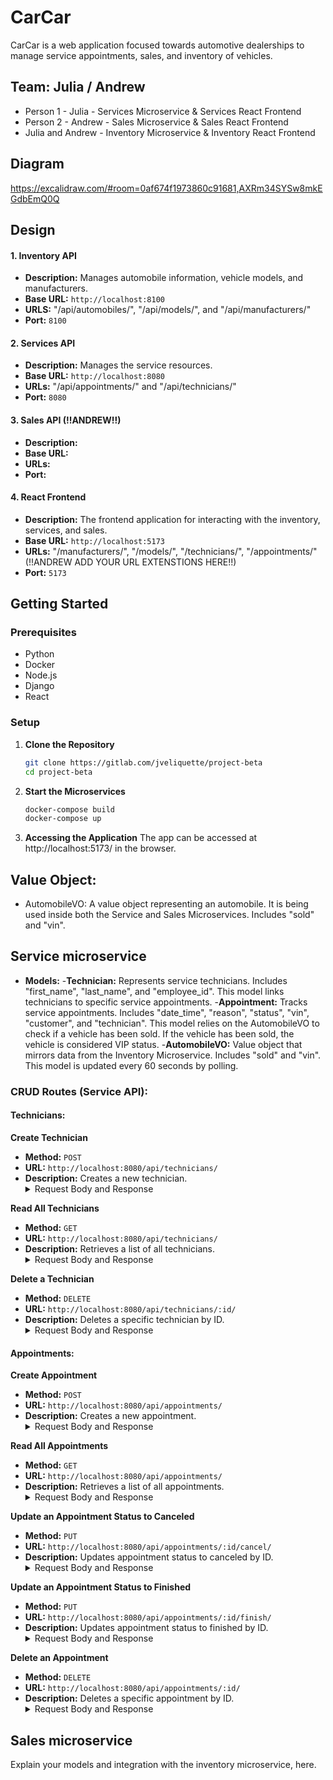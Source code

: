 # CarCar
CarCar is a web application focused towards automotive dealerships to manage service appointments, sales, and inventory of vehicles.

## Team: Julia / Andrew

* Person 1 - Julia - Services Microservice & Services React Frontend
* Person 2 - Andrew - Sales Microservice & Sales React Frontend
* Julia and Andrew - Inventory Microservice & Inventory React Frontend

## Diagram
https://excalidraw.com/#room=0af674f1973860c91681,AXRm34SYSw8mkEGdbEmQ0Q

## Design
#### 1. Inventory API
- **Description:** Manages automobile information, vehicle models, and manufacturers.
- **Base URL:** `http://localhost:8100`
- **URLS:** "/api/automobiles/", "/api/models/", and "/api/manufacturers/"
- **Port:** `8100`

#### 2. Services API
- **Description:** Manages the service resources.
- **Base URL:** `http://localhost:8080`
- **URLs:** "/api/appointments/" and "/api/technicians/"
- **Port:** `8080`

#### 3. Sales API (!!ANDREW!!)
- **Description:**
- **Base URL:**
- **URLs:**
- **Port:**

#### 4. React Frontend
- **Description:** The frontend application for interacting with the inventory, services, and sales.
- **Base URL:** `http://localhost:5173`
- **URLs:** "/manufacturers/", "/models/", "/technicians/", "/appointments/" (!!ANDREW ADD YOUR URL EXTENSTIONS HERE!!)
- **Port:** `5173`

## Getting Started
### Prerequisites
- Python
- Docker
- Node.js
- Django
- React

### Setup
1. **Clone the Repository**
    ```bash
    git clone https://gitlab.com/jveliquette/project-beta
    cd project-beta
2. **Start the Microservices**
    ```bash
    docker-compose build
    docker-compose up
3. **Accessing the Application**
    The app can be accessed at http://localhost:5173/ in the browser.

## Value Object:
- AutomobileVO: A value object representing an automobile. It is being used inside both the Service and Sales Microservices. Includes "sold" and "vin".

## Service microservice
- **Models:**
    -**Technician:** Represents service technicians. Includes "first_name", "last_name", and "employee_id". This model links technicians to specific service appointments.
    -**Appointment:** Tracks service appointments. Includes "date_time", "reason", "status", "vin", "customer", and "technician". This model relies on the AutomobileVO to check if a vehicle has been sold. If the vehicle has been sold, the vehicle is considered VIP status.
    -**AutomobileVO:** Value object that mirrors data from the Inventory Microservice. Includes "sold" and "vin". This model is updated every 60 seconds by polling.

### CRUD Routes (Service API):
#### Technicians:
**Create Technician**
- **Method:** `POST`
- **URL:** `http://localhost:8080/api/technicians/`
- **Description:** Creates a new technician.
    <details>
    <summary>Request Body and Response</summary>
    Request Body:
    ```json
    {
    "first_name": "Jim",
    "last_name": "Smith",
    "employee_id": 15623
    }
    ```
    Response:
    ```json
    {
    "id": 6,
    "first_name": "Jim",
    "last_name": "Smith",
    "employee_id": 15623
    }
    ```
    </details>
**Read All Technicians**
- **Method:** `GET`
- **URL:** `http://localhost:8080/api/technicians/`
- **Description:** Retrieves a list of all technicians.
    <details>
    <summary>Request Body and Response</summary>
    Request Body: N/A
    Response:
    ```json
    {
	    "technicians": [
            {
                "id": 6,
                "first_name": "Jim",
                "last_name": "Smith",
                "employee_id": "15623"
            }
        ]
    }
    ```
    </details>
**Delete a Technician**
- **Method:** `DELETE`
- **URL:** `http://localhost:8080/api/technicians/:id/`
- **Description:** Deletes a specific technician by ID.
    <details>
    <summary>Request Body and Response</summary>
    Request Body: N/A
    Response:
    ```json
    {
	"Deleted": true
    }
    ```
    </details>

#### Appointments:
**Create Appointment**
- **Method:** `POST`
- **URL:** `http://localhost:8080/api/appointments/`
- **Description:** Creates a new appointment.
    <details>
    <summary>Request Body and Response</summary>
    Request Body:
    ```json
    {
		"date_time": "2024-08-13T18:40:16+00:00",
		"reason": "Tire rotation",
		"status": "scheduled",
		"vin": "FYGWYFEY425",
		"customer": "Bobby Brown",
		"technician": 2
    }
    ```
    Response:
    ```json
    {
        "date_time": "2024-08-13T18:40:16+00:00",
        "reason": "Tire rotation",
        "status": "scheduled",
        "vin": "FYGWYFEY425",
        "customer": "Bobby Brown",
        "technician": {
            "id": 2,
            "first_name": "Jim",
            "last_name": "Smith",
            "employee_id": "123"
        }
    }
    ```
    </details>
**Read All Appointments**
- **Method:** `GET`
- **URL:** `http://localhost:8080/api/appointments/`
- **Description:** Retrieves a list of all appointments.
    <details>
    <summary>Request Body and Response</summary>
    Request Body: N/A
    Response:
    ```json
    {
	    "appointments": [
            {
                "id": 1,
                "date_time": "2024-08-13T18:40:16+00:00",
                "reason": "Oil change",
                "status": "finished",
                "vin": "FYGWYFEY425",
                "customer": "Bobby Brown",
                "technician": {
                    "id": 2,
                    "first_name": "Jim",
                    "last_name": "Smith",
                    "employee_id": "123"
                }
            }
        ]
    }
    ```
    </details>
**Update an Appointment Status to Canceled**
- **Method:** `PUT`
- **URL:** `http://localhost:8080/api/appointments/:id/cancel/`
- **Description:** Updates appointment status to canceled by ID.
    <details>
    <summary>Request Body and Response</summary>
    Request Body: N/A
    Response:
    ```json
    {
        "id": 1,
        "date_time": "2024-08-13T18:40:16+00:00",
        "reason": "Oil change",
        "status": "canceled",
        "vin": "FYGWYFEY425",
        "customer": "Bobby Brown",
        "technician": {
            "id": 2,
            "first_name": "Jim",
            "last_name": "Smith",
            "employee_id": "123"
        }
    }
    ```
    </details>
**Update an Appointment Status to Finished**
- **Method:** `PUT`
- **URL:** `http://localhost:8080/api/appointments/:id/finish/`
- **Description:** Updates appointment status to finished by ID.
    <details>
    <summary>Request Body and Response</summary>
    Request Body: N/A
    Response:
    ```json
    {
        "id": 1,
        "date_time": "2024-08-13T18:40:16+00:00",
        "reason": "Oil change",
        "status": "finished",
        "vin": "FYGWYFEY425",
        "customer": "Bobby Brown",
        "technician": {
            "id": 2,
            "first_name": "Jim",
            "last_name": "Smith",
            "employee_id": "123"
        }
    }
    ```
**Delete an Appointment**
- **Method:** `DELETE`
- **URL:** `http://localhost:8080/api/appointments/:id/`
- **Description:** Deletes a specific appointment by ID.
    <details>
    <summary>Request Body and Response</summary>
    Request Body: N/A
    Response:
    ```json
    {
	"Deleted": true
    }
    ```
    </details>

## Sales microservice

Explain your models and integration with the inventory
microservice, here.
